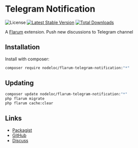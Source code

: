 # Telegram Notification

![License](https://img.shields.io/badge/license-CC-BY-ND-2.5-blue.svg) [![Latest Stable Version](https://img.shields.io/packagist/v/nodeloc/flarum-telegram-notification.svg)](https://packagist.org/packages/nodeloc/flarum-telegram-notification) [![Total Downloads](https://img.shields.io/packagist/dt/nodeloc/flarum-telegram-notification.svg)](https://packagist.org/packages/nodeloc/flarum-telegram-notification)

A [Flarum](http://flarum.org) extension. Push new discussions to Telegram channel

## Installation

Install with composer:

```sh
composer require nodeloc/flarum-telegram-notification:"*"
```

## Updating

```sh
composer update nodeloc/flarum-telegram-notification:"*"
php flarum migrate
php flarum cache:clear
```

## Links

- [Packagist](https://packagist.org/packages/nodeloc/flarum-telegram-notification)
- [GitHub](https://github.com/nodeloc/flarum-telegram-notification)
- [Discuss](https://discuss.flarum.org/d/PUT_DISCUSS_SLUG_HERE)
